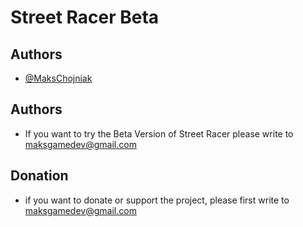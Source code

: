 # Street Racer Beta



## Authors

- [@MaksChojniak](https://github.com/MaksChojniak)


## Authors

- If you want to try the Beta Version of Street Racer please write to maksgamedev@gmail.com


## Donation
- if you want to donate or support the project, please first write to maksgamedev@gmail.com
